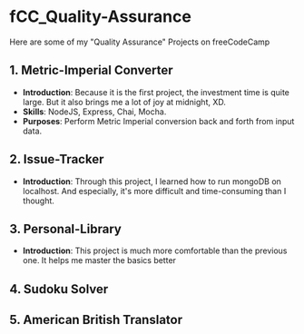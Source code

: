 # fCC_Quality-Assurance
Here are some of my "Quality Assurance" Projects on freeCodeCamp

## 1. Metric-Imperial Converter
- **Introduction**: Because it is the first project, the investment time is quite large. But it also brings me a lot of joy at midnight, XD.
- **Skills**: NodeJS, Express, Chai, Mocha.
- **Purposes**: Perform Metric Imperial conversion back and forth from input data.

## 2. Issue-Tracker
- **Introduction**: Through this project, I learned how to run mongoDB on localhost. And especially, it's more difficult and time-consuming than I thought.

## 3. Personal-Library
- **Introduction**: This project is much more comfortable than the previous one. It helps me master the basics better

## 4. Sudoku Solver

## 5. American British Translator